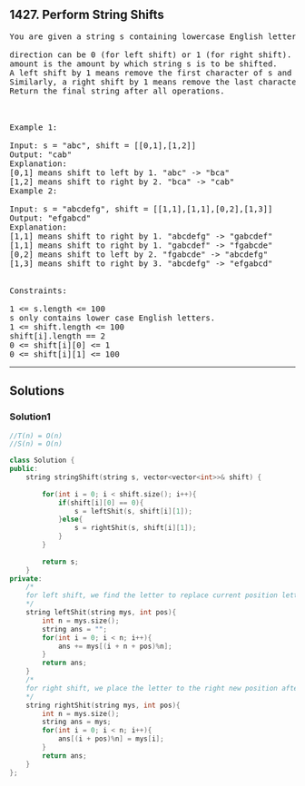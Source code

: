 ## 1427. Perform String Shifts

<pre>
You are given a string s containing lowercase English letters, and a matrix shift, where shift[i] = [direction, amount]:

direction can be 0 (for left shift) or 1 (for right shift). 
amount is the amount by which string s is to be shifted.
A left shift by 1 means remove the first character of s and append it to the end.
Similarly, a right shift by 1 means remove the last character of s and add it to the beginning.
Return the final string after all operations.

 

Example 1:

Input: s = "abc", shift = [[0,1],[1,2]]
Output: "cab"
Explanation: 
[0,1] means shift to left by 1. "abc" -> "bca"
[1,2] means shift to right by 2. "bca" -> "cab"
Example 2:

Input: s = "abcdefg", shift = [[1,1],[1,1],[0,2],[1,3]]
Output: "efgabcd"
Explanation:  
[1,1] means shift to right by 1. "abcdefg" -> "gabcdef"
[1,1] means shift to right by 1. "gabcdef" -> "fgabcde"
[0,2] means shift to left by 2. "fgabcde" -> "abcdefg"
[1,3] means shift to right by 3. "abcdefg" -> "efgabcd"
 

Constraints:

1 <= s.length <= 100
s only contains lower case English letters.
1 <= shift.length <= 100
shift[i].length == 2
0 <= shift[i][0] <= 1
0 <= shift[i][1] <= 100
</pre>

------------------------------------------------------------

## Solutions
### Solution1
```c++
//T(n) = O(n)
//S(n) = O(n)

class Solution {
public:
    string stringShift(string s, vector<vector<int>>& shift) {
        
        for(int i = 0; i < shift.size(); i++){
            if(shift[i][0] == 0){
                s = leftShit(s, shift[i][1]);
            }else{
                s = rightShit(s, shift[i][1]);
            }
        }
        
        return s;
    }
private:
    /*
    for left shift, we find the letter to replace current position letter
    */
    string leftShit(string mys, int pos){
        int n = mys.size();
        string ans = "";
        for(int i = 0; i < n; i++){
            ans += mys[(i + n + pos)%n];
        }
        return ans;
    }
    /*
    for right shift, we place the letter to the right new position after the shift
    */
    string rightShit(string mys, int pos){
        int n = mys.size();
        string ans = mys;
        for(int i = 0; i < n; i++){
            ans[(i + pos)%n] = mys[i];
        }
        return ans;
    }    
};

```
